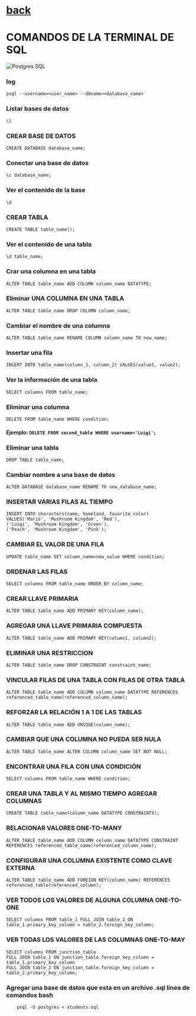
# [back](README.md)

# COMANDOS DE LA TERMINAL DE SQL
![Postgres SQL](https://img.shields.io/badge/postgresql-4169e1?style=for-the-badge&logo=postgresql&logoColor=white)

### log
```
psql --username=<user_name> --dbname=<database_name>
```

### Listar bases de datos
```
\l
```

### CREAR BASE DE DATOS
```
CREATE DATABASE database_name;
```

### Conectar una base de datos
```
\c database_name;
```

### Ver el contenido de la base
```
\d
```

### CREAR TABLA
```
CREATE TABLE table_name();
```

### Ver el contenido de una tabla
```
\d table_name;
```

### Crar una columna en una tabla
```
ALTER TABLE table_name ADD COLUMN column_name DATATYPE;
```

### Eliminar UNA COLUMNA EN UNA TABLA
```
ALTER TABLE table_name DROP COLUMN column_name;
```

### Cambiar el nombre de una columna
```
ALTER TABLE table_name RENAME COLUMN column_name TO new_name;
```

### Insertar una fila
```
INSERT INTO table_name(column_1, column_2) VALUES(value1, value2);
```

### Ver la información de una tabla
```
SELECT columns FROM table_name;
```

### Eliminar una columna
```
DELETE FROM table_name WHERE condition;
```

#### Ejemplo: **`DELETE FROM second_table WHERE username='Luigi';`**

### Eliminar una tabla
```
DROP TABLE table_name;
```

### Cambiar nombre a una base de datos
```
ALTER DATABASE database_name RENAME TO new_database_name;
```

### INSERTAR VARIAS FILAS AL TIEMPO
```
INSERT INTO characters(name, homeland, favorite_color)
VALUES('Mario', 'Mushroom Kingdom', 'Red'),
('Luigi', 'Mushroom Kingdom', 'Green'),
('Peach', 'Mushroom Kingdom', 'Pink');
```

### CAMBIAR EL VALOR DE UNA FILA

```
UPDATE table_name SET column_name=new_value WHERE condition;
```

### ORDENAR LAS FILAS
```
SELECT columns FROM table_name ORDER BY column_name;
```

### CREAR LLAVE PRIMARIA
```
ALTER TABLE table_name ADD PRIMARY KEY(column_name);
```

### AGREGAR UNA LLAVE PRIMARIA COMPUESTA
```
ALTER TABLE table_name ADD PRIMARY KEY(column1, column2);
```

### ELIMINAR UNA RESTRICCION
```
ALTER TABLE table_name DROP CONSTRAINT constraint_name;
```

### VINCULAR FILAS DE UNA TABLA CON FILAS DE OTRA TABLA
```
ALTER TABLE table_name ADD COLUMN column_name DATATYPE REFERENCES referenced_table_name(referenced_column_name);
```

### REFORZAR LA RELACIÓN 1 A 1 DE LAS TABLAS
```
ALTER TABLE table_name ADD UNIQUE(column_name);
```

### CAMBIAR QUE UNA COLUMNA NO PUEDA SER NULA
```
ALTER TABLE table_name ALTER COLUMN column_name SET NOT NULL;
```

### ENCONTRAR UNA FILA CON UNA CONDICIÓN
```
SELECT columns FROM table_name WHERE condition;
```

### CREAR UNA TABLA Y AL MISMO TIEMPO AGREGAR COLUMNAS
```
CREATE TABLE table_name(column_name DATATYPE CONSTRAINTS);
```

### RELACIONAR VALORES ONE-TO-MANY 
```
ALTER TABLE table_name ADD COLUMN column_name DATATYPE CONSTRAINT REFERENCES referenced_table_name(referenced_column_name);
```

### CONFIGURAR UNA COLUMNA EXISTENTE COMO CLAVE EXTERNA
```
ALTER TABLE table_name ADD FOREIGN KEY(column_name) REFERENCES referenced_table(referenced_column);
```

### VER TODOS LOS VALORES DE ALGUNA COLUMNA ONE-TO-ONE
```
SELECT columns FROM table_1 FULL JOIN table_2 ON table_1.primary_key_column = table_2.foreign_key_column;
```

### VER TODAS LOS VALORES DE LAS COLUMNAS ONE-TO-MAY
```
SELECT columns FROM junction_table
FULL JOIN table_1 ON junction_table.foreign_key_column = table_1.primary_key_column
FULL JOIN table_2 ON junction_table.foreign_key_column = table_2.primary_key_column;
```

### Agregar una base de datos que esta en un archivo .sql linea de comandos bash

```
    psql -U postgres < students.sql
```